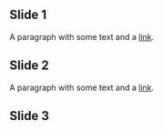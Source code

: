 ## Slide 1
A paragraph with some text and a [link](https://hakim.se).


## Slide 2
A paragraph with some text and a [link](https://hakim.se).



## Slide 3